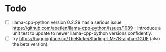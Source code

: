 # Todo
- [ ] llama-cpp-python version 0.2.29 has a serious issue https://github.com/abetlen/llama-cpp-python/issues/1089 - Introduce a unit test to update to newer llama-cpp-python versions confidently.
- [ ] try https://huggingface.co/TheBloke/Starling-LM-7B-alpha-GGUF (also the beta version).
